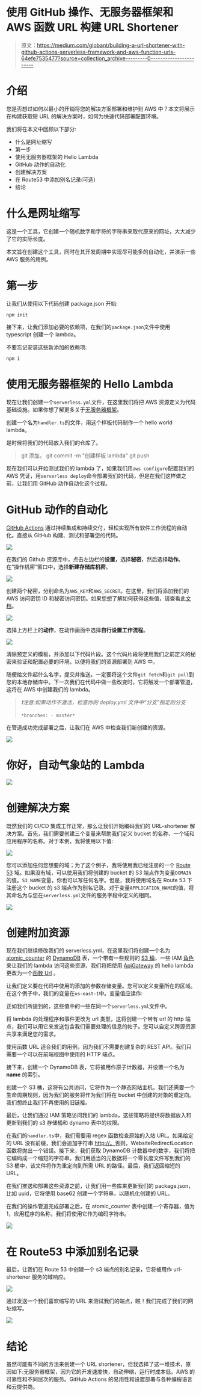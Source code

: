 # 使用 GitHub 操作、无服务器框架和 AWS 函数 URL 构建 URL Shortener

> 原文：<https://medium.com/globant/building-a-url-shortener-with-github-actions-serverless-framework-and-aws-function-urls-64efe7535477?source=collection_archive---------0----------------------->

# 介绍

您是否想过如何以最小的开销将您的解决方案部署和维护到 AWS 中？本文将展示在构建获取短 URL 的解决方案时，如何为快速代码部署配置环境。

我们将在本文中回顾以下部分:

*   什么是网址缩写
*   第一步
*   使用无服务器框架的 Hello Lambda
*   GitHub 动作的自动化
*   创建解决方案
*   在 Route53 中添加别名记录(可选)
*   结论

# 什么是网址缩写

这是一个工具，它创建一个随机数字和字符的字符串来取代原来的网址，大大减少了它的实际长度。

本文旨在创建这个工具，同时在其开发周期中实现尽可能多的自动化，并演示一些 AWS 服务的用例。

# 第一步

让我们从使用以下代码创建 package.json 开始:

```
npm init
```

接下来，让我们添加必要的依赖项，在我们的`package.json`文件中使用 typescript 创建一个 lambda。

不要忘记安装这些新添加的依赖项:

```
npm i
```

# 使用无服务器框架的 Hello Lambda

现在让我们创建一个`serverless.yml`文件，在这里我们将把 AWS 资源定义为代码基础设施。如果你想了解更多关于[无服务器框架](https://www.serverless.com/framework/docs/providers/aws/guide/intro)。

创建一个名为`handler.ts`的文件，用这个样板代码制作一个 hello world lambda。

是时候将我们的代码放入我们的仓库了。

> git 添加。
> git commit -m "创建样板 lambda"
> git push

现在我们可以开始测试我们的 lambda 了，如果我们用`aws configure`配置我们的 AWS 凭证，用`serverless deploy`命令部署我们的代码，但是在我们这样做之前，让我们用 GitHub 动作自动化这个过程。

# GitHub 动作的自动化

[GitHub Actions](https://github.com/features/actions) 通过持续集成和持续交付，轻松实现所有软件工作流程的自动化。直接从 GitHub 构建、测试和部署您的代码。

![](img/5b37c33b46e3bf82b6ce10d005d2272d.png)

在我们的 Github 资源库中，点击左边栏的**设置**，选择**秘密**，然后选择**动作**。在“操作机密”窗口中，选择**新建存储库机密**。

![](img/c9082d2bb4547754ab02d38d4029bae8.png)

创建两个秘密，分别命名为`AWS_KEY`和`AWS_SECRET`。在这里，我们将添加我们的 AWS 访问密钥 ID 和秘密访问密钥。如果您想了解如何获得这些值，请查看此[文档](https://docs.aws.amazon.com/powershell/latest/userguide/pstools-appendix-sign-up.html)。

![](img/1ea512129392bc578228a226441a828c.png)

选择上方栏上的**动作**，在动作画面中选择**自行设置工作流程**。

![](img/f48adb73cd209174422f28893e2725b4.png)

清除预定义的模板，并添加以下代码片段。这个代码片段将使用我们之前定义的秘密来验证和配置必要的环境，以便将我们的资源部署到 AWS 中。

随便给文件起什么名字，提交并推送。一定要将这个文件`git fetch`和`git pull`到您的本地存储库中。下一次我们在代码中做一些改变时，它将触发一个部署管道，这将在 AWS 中创建我们的 lambda。

> *❗注意:如果动作不激活，检查你的 deploy.yml 文件中“分支”指定的分支*
> 
> `*branches: - master*`

在管道成功完成部署之后，让我们在 AWS 中检查我们新创建的资源。

![](img/4aeed42fde0cf0eb93fcda5fe206df97.png)

# 你好，自动气象站的 Lambda

![](img/beb008c19e5ea17b36aca4cdb68254bf.png)

# 创建解决方案

既然我们的 CI/CD 集成工作正常，那么让我们开始编码我们的 URL-shortener 解决方案。首先，我们需要创建三个变量来帮助我们定义 bucket 的名称、一个域和应用程序的名称。对于本例，我将使用以下值:

![](img/656ff2d9e139e55c6355b8ea146a6745.png)

您可以添加任何您想要的域；为了这个例子，我将使用我已经注册的一个 [Route 53](https://docs.aws.amazon.com/Route53/latest/DeveloperGuide/Welcome.html) 域。如果没有域，可以使用我们将创建的 bucket 的 S3 端点作为变量`DOMAIN`的值。`S3_NAME`变量，你也可以写任何名字。但是，我将使用域名在 Route 53 下注册这个 bucket 的 s3 端点作为别名记录。对于变量`APPLICATION_NAME`的值，将其命名为与您在`serverless.yml`文件的服务字段中定义的相同。

![](img/7168ada6a2b87adbfcc5c98cf1d705c9.png)

# 创建附加资源

现在我们继续修改我们的 serverless.yml，在这里我们将创建一个名为 [atomic_counter](https://docs.aws.amazon.com/amazondynamodb/latest/developerguide/WorkingWithItems.html#:~:text=With%20an%20atomic%20counter%2C%20) 的 [DynamoDB](https://docs.aws.amazon.com/amazondynamodb/latest/developerguide/Introduction.html) 表，一个带有一些规则的 [S3 桶](https://docs.aws.amazon.com/AmazonS3/latest/userguide/Welcome.html)，一些 IAM [角色](https://docs.aws.amazon.com/IAM/latest/UserGuide/introduction.html)来让我们的 lambda 访问这些资源，我们将把使用 [ApiGateway](https://docs.aws.amazon.com/apigateway/latest/developerguide/welcome.html) 的 hello lambda 更改为一个[函数 Url](https://docs.aws.amazon.com/lambda/latest/dg/lambda-urls.html) 。

让我们定义要在代码中使用的添加的参数存储变量。您可以定义变量所在的区域。在这个例子中，我们的变量在`us-east-1`中。变量值应读作:

正如我们所提到的，这些值中的一些在同一个`serverless.yml`文件中。

将 lambda 的处理程序和事件更改为 url 类型，这将创建一个带有 url 的 http 端点，我们可以用它来发送包含我们需要处理的信息的帖子。您可以自定义跨源资源共享来满足您的需求。

使用函数 URL 适合我们的用例，因为我们不需要创建复杂的 REST API。我们只需要一个可以在前端视图中使用的 HTTP 端点。

接下来，创建一个 DynamoDB 表，它将被用作原子计数器，并设置一个名为 **name** 的索引。

创建一个 S3 桶，这将有公共访问，它将作为一个静态网站主机。我们还需要一个生命周期规则，因为我们的服务将作为我们将在 bucket 中创建的对象的重定向。我们想终止我们不再使用的旧链接。

最后，让我们通过 IAM 策略访问我们的 lambda，这些策略将提供将数据放入和更新到我们的 s3 存储桶和 dynamo 表中的权限。

在我们的`handler.ts`中，我们需要用 regex 函数检查原始的入站 URL。如果给定的 URL 没有前缀，我们会追加字符串 [http://。](http://.)否则，WebsiteRedirectLocation 函数将抛出一个错误。接下来，我们获取 DynamoDB 计数器中的数字，我们将把它编码成一个缩短的字符串。我们用适当的元数据将一个零长度文件写到我们的 S3 桶中，该文件将作为重定向到所需 URL 的路径。最后，我们返回缩短的 URL。

在我们推送和部署这些资源之前，让我们用一些库来更新我们的 package.json，比如 uuid，它将使用 base62 创建一个字符串，以随机化创建的 URL。

在我们的操作管道完成部署之后，在 atomic_counter 表中创建一个寄存器，值为 1，应用程序的名称，我们将使用它作为编码字符串。

![](img/016d7263dcc55a88f3f4d934ba27b1e3.png)

# 在 Route53 中添加别名记录

最后，让我们在 Route 53 中创建一个 s3 端点的别名记录，它将被用作 url-shortener 服务的域响应。

![](img/3e9a3ee9278dfdaebc28e2f29643971a.png)

通过发送一个我们喜欢缩写的 URL 来测试我们的端点，瞧！我们完成了我们的网址缩写。

![](img/5618867e85d01b8537fedf59e15d7e35.png)

# 结论

虽然可能有不同的方法来创建一个 URL shortener，但我选择了这一堆技术，原因如下:无服务器框架，因为它的开发速度快，自动伸缩，运行时成本低。AWS 的可靠性和不同层次的服务。GitHub Actions 的易用性和设置部署与各种编程语言和云提供商。